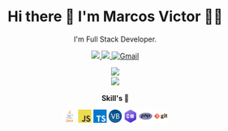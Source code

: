 <!--
**nildofurtado/nildofurtado** is a ✨ _special_ ✨ repository because its `README.md` (this file) appears on your GitHub profile.

Here are some ideas to get you started:

- 🔭 I’m currently working on ...
- 🌱 I’m currently learning ...
- 👯 I’m looking to collaborate on ...
- 🤔 I’m looking for help with ...
- 💬 Ask me about ...
- 📫 How to reach me: ...
- 😄 Pronouns: ...
- ⚡ Fun fact: ...
-->
<h1 align='center'>
  Hi there 👋 I'm Marcos Victor 👨‍💻
</h1>
<p align='center'>
 I'm Full Stack Developer.
</p>

<p align='center'>
  <a href="https://www.linkedin.com/in/marc0s-victor/">
    <img src="https://img.shields.io/badge/LinkedIn-0077B5?style=lat-square&logo=linkedin&logoColor=white" />
  </a>
  <a href="https://www.facebook.com/profile.php?id=100007713540280">
    <img src="https://img.shields.io/badge/Facebook-1877F2?style=lat-square&logo=facebook&logoColor=white" />        
  </a>
  <a href="mailto:victormarcos857@gmail.com" target="_blank" rel="noopener noreferrer">
    <img src="https://img.shields.io/badge/Gmail-D14836?style=flat-square&logo=gmail&logoColor=white" alt="Gmail">
  </a>
</p>

<div align='center'>
    <img src="https://github-readme-stats.vercel.app/api?username=Vitinh021&show_icons=true&count_private=true&theme=dark" width="350">
</div>
<div align='center'>
   <img width="350" src="https://github-readme-stats.vercel.app/api/top-langs/?username=Vitinh021&layout=compact&langs_count=7&theme=highcontrast"/>
</div>

<div>
  <p align='center'>
    <b> Skill's 🚀 </b>
  </p>
  <p align='center'>
    <img align="center" alt="Java" width="26px" src="https://raw.githubusercontent.com/github/explore/80688e429a7d4ef2fca1e82350fe8e3517d3494d/topics/java/java.png" >
    <img align="center" alt="JavaScript" width="26px" src="https://raw.githubusercontent.com/github/explore/80688e429a7d4ef2fca1e82350fe8e3517d3494d/topics/javascript/javascript.png" />
    <img align="center" alt="JavaScript" width="26px" src="https://raw.githubusercontent.com/github/explore/80688e429a7d4ef2fca1e82350fe8e3517d3494d/topics/typescript/typescript.png" />
    <img align="center" alt="VB.NET" width="26px" src="https://raw.githubusercontent.com/github/explore/80688e429a7d4ef2fca1e82350fe8e3517d3494d/topics/visual-basic/visual-basic.png" />
    <img align="center" alt="C#" width="26px" src="https://raw.githubusercontent.com/github/explore/80688e429a7d4ef2fca1e82350fe8e3517d3494d/topics/csharp/csharp.png" />
    <img align="center" alt="PHP" width="26px" src="https://raw.githubusercontent.com/github/explore/80688e429a7d4ef2fca1e82350fe8e3517d3494d/topics/php/php.png" />
    <img align="center" alt="git" width="26px" src="https://raw.githubusercontent.com/github/explore/80688e429a7d4ef2fca1e82350fe8e3517d3494d/topics/git/git.png" />      
  </p>
</div>
